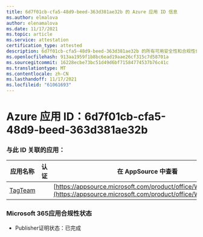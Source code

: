 ```yaml
---
title: 6d7f01cb-cfa5-48d9-beed-363d381ae32b 的 Azure 应用 ID 信息
ms.author: elmalova
author: elenamalova
ms.date: 11/17/2021
ms.topic: article
ms.service: attestation
certification_type: attested
description: 6d7f01cb-cfa5-48d9-beed-363d381ae32b 的所有可用安全性和合规性信息。
ms.openlocfilehash: 913aa1959f1b8bc6ead19aae26cf315c7d58701a
ms.sourcegitcommit: 16228ecbe73bc51d49d6bf71584774537b76c41c
ms.translationtype: MT
ms.contentlocale: zh-CN
ms.lasthandoff: 11/17/2021
ms.locfileid: "61061693"
---
```

# <a name="azure-app-id-6d7f01cb-cfa5-48d9-beed-363d381ae32b"></a>Azure 应用 ID：6d7f01cb-cfa5-48d9-beed-363d381ae32b


### <a name="apps-associated-with-this-id"></a>与此 ID 关联的应用：
| **应用名称** | **认证** | **在 AppSource 中查看** |
|--------------|---------------|-----------------------|
| [TagTeam](https://docs.microsoft.com/microsoft-365-app-certification/forward/WA200002829) |  | [https://appsource.microsoft.com/product/office/WA200002829](https://appsource.microsoft.com/product/office/WA200002829) |

### <a name="microsoft-365-app-compliance-status"></a>Microsoft 365应用合规性状态
- Publisher证明状态：已完成
